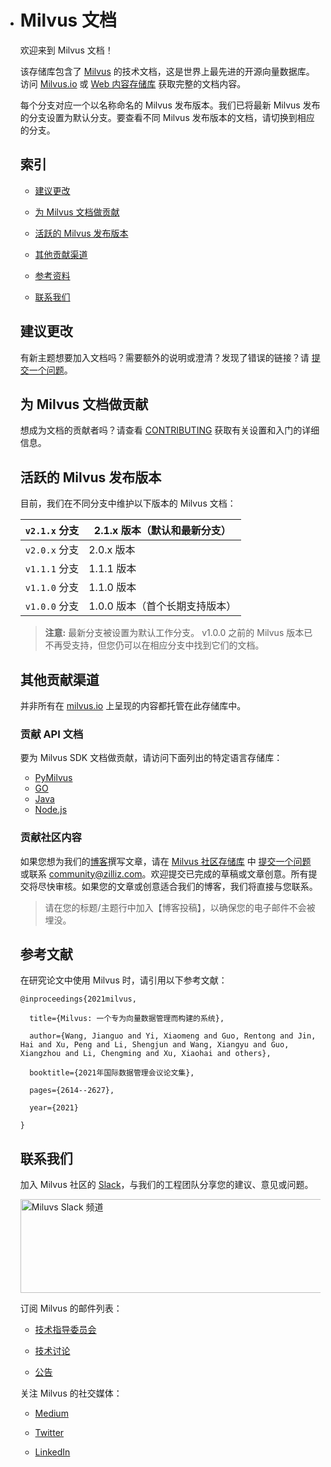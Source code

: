 - # Milvus 文档

  欢迎来到 Milvus 文档！

  该存储库包含了 [Milvus](https://github.com/milvus-io/milvus) 的技术文档，这是世界上最先进的开源向量数据库。访问 [Milvus.io](https://milvus.io/docs) 或 [Web 内容存储库](https://github.com/milvus-io/web-content) 获取完整的文档内容。

  每个分支对应一个以名称命名的 Milvus 发布版本。我们已将最新 Milvus 发布的分支设置为默认分支。要查看不同 Milvus 发布版本的文档，请切换到相应的分支。

  ## 索引

  - [建议更改](#suggest-changes)

  - [为 Milvus 文档做贡献](#contribute-to-milvus-docs)

  - [活跃的 Milvus 发布版本](#active-milvus-releases)

  - [其他贡献渠道](#other-contributing-channels)

  - [参考资料](#reference)

  - [联系我们](#get-in-touch)

  ## 建议更改

  有新主题想要加入文档吗？需要额外的说明或澄清？发现了错误的链接？请 [提交一个问题](https://github.com/milvus-io/milvus-docs/issues/new/choose)。

  ## 为 Milvus 文档做贡献

  想成为文档的贡献者吗？请查看 [CONTRIBUTING](CONTRIBUTING.md) 获取有关设置和入门的详细信息。

  ## 活跃的 Milvus 发布版本

  目前，我们在不同分支中维护以下版本的 Milvus 文档：

  | `v2.1.x` 分支 | 2.1.x 版本（默认和最新分支）   |
  | ------------- | ------------------------------ |
  | `v2.0.x` 分支 | 2.0.x 版本                     |
  | `v1.1.1` 分支 | 1.1.1 版本                     |
  | `v1.1.0` 分支 | 1.1.0 版本                     |
  | `v1.0.0` 分支 | 1.0.0 版本（首个长期支持版本） |

  > **注意:**
  > 最新分支被设置为默认工作分支。
  > v1.0.0 之前的 Milvus 版本已不再受支持，但您仍可以在相应分支中找到它们的文档。

  ## 其他贡献渠道

  并非所有在 [milvus.io](https://milvus.io/docs) 上呈现的内容都托管在此存储库中。

  ### 贡献 API 文档

  要为 Milvus SDK 文档做贡献，请访问下面列出的特定语言存储库：

  - [PyMilvus](https://github.com/milvus-io/pymilvus)
  - [GO](https://github.com/milvus-io/milvus-sdk-go)
  - [Java](https://github.com/milvus-io/milvus-sdk-java)
  - [Node.js](https://github.com/milvus-io/milvus-sdk-node)

  ### 贡献社区内容

  如果您想为我们的[博客](https://medium.com/unstructured-data-service)撰写文章，请在 [Milvus 社区存储库](https://github.com/milvus-io/community) 中 [提交一个问题](https://github.com/milvus-io/community/issues/new) 或联系 community@zilliz.com。欢迎提交已完成的草稿或文章创意。所有提交将尽快审核。如果您的文章或创意适合我们的博客，我们将直接与您联系。

  > 请在您的标题/主题行中加入【博客投稿】，以确保您的电子邮件不会被埋没。

  ## 参考文献

  在研究论文中使用 Milvus 时，请引用以下参考文献：

  ```
  @inproceedings{2021milvus,
  
    title={Milvus: 一个专为向量数据管理而构建的系统},
  
    author={Wang, Jianguo and Yi, Xiaomeng and Guo, Rentong and Jin, Hai and Xu, Peng and Li, Shengjun and Wang, Xiangyu and Guo, Xiangzhou and Li, Chengming and Xu, Xiaohai and others},
  
    booktitle={2021年国际数据管理会议论文集},
  
    pages={2614--2627},
  
    year={2021}
  
  }
  
  ```

  ## 联系我们

  加入 Milvus 社区的 [Slack](https://join.slack.com/t/milvusio/shared_invite/zt-e0u4qu3k-bI2GDNys3ZqX1YCJ9OM~GQ)，与我们的工程团队分享您的建议、意见或问题。

  <a href="https://join.slack.com/t/milvusio/shared_invite/zt-e0u4qu3k-bI2GDNys3ZqX1YCJ9OM~GQ">
      <img src="https://zilliz-cms.s3.us-west-2.amazonaws.com/readme_slack_4a07c4c92f.png" alt="Miluvs Slack 频道"  height="150" width="500">
  </a>

  订阅 Milvus 的邮件列表：

  - [技术指导委员会](https://lists.lfai.foundation/g/milvus-tsc)

  - [技术讨论](https://lists.lfai.foundation/g/milvus-technical-discuss)

  - [公告](https://lists.lfai.foundation/g/milvus-announce)

  关注 Milvus 的社交媒体：

  - [Medium](https://medium.com/@milvusio)

  - [Twitter](https://twitter.com/milvusio)

  - [LinkedIn](https://www.linkedin.com/company/the-milvus-project)
